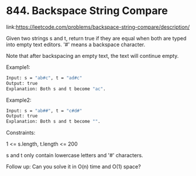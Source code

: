 
# 844. Backspace String Compare










link:https://leetcode.com/problems/backspace-string-compare/description/

Given two strings s and t, return true if they are equal when both are typed into empty text editors. '#' means a backspace character.

Note that after backspacing an empty text, the text will continue empty.

 



Example1:
```bash
Input: s = "ab#c", t = "ad#c"
Output: true
Explanation: Both s and t become "ac".


```

Example2:
```bash
Input: s = "ab##", t = "c#d#"
Output: true
Explanation: Both s and t become "".


```









Constraints:

1 <= s.length, t.length <= 200


s and t only contain lowercase letters and '#' characters.



Follow up: Can you solve it in O(n) time and O(1) space?

